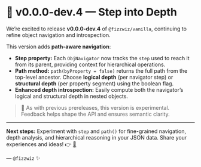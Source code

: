 # 🍦 v0.0.0-dev.4 — Step into Depth

We’re excited to release **v0.0.0-dev.4** of `@fizzwiz/vanilla`, continuing to refine object navigation and introspection.

This version adds **path-aware navigation**:

* **Step property:** Each `ObjNavigator` now tracks the `step` used to reach it from its parent, providing context for hierarchical operations.
* **Path method:** `path(byProperty = false)` returns the full path from the top-level ancestor. Choose **logical depth** (per navigator step) or **structural depth** (per property segment) using the boolean flag.
* **Enhanced depth introspection:** Easily compute both the navigator’s logical and structural depth in nested objects.

> 🧪 As with previous prereleases, this version is experimental. Feedback helps shape the API and ensures semantic clarity.

---

**Next steps:** Experiment with `step` and `path()` for fine-grained navigation, depth analysis, and hierarchical reasoning in your JSON data. Share your experiences and ideas! 👉 [🍦](https://www.npmjs.com/package/@fizzwiz/vanilla)

— `@fizzwiz` ✨
